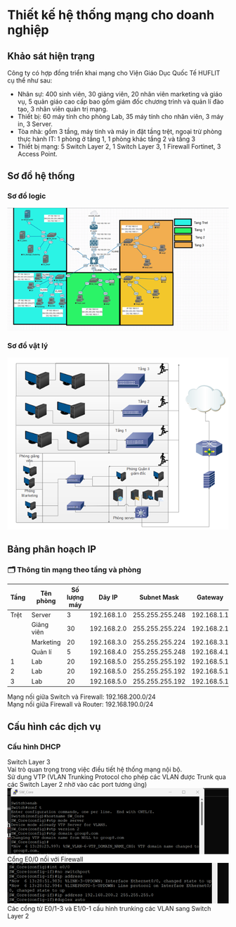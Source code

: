 # Thiết kế hệ thống mạng cho doanh nghiệp

## Khảo sát hiện trạng  
Công ty có hợp đồng triển khai mạng cho Viện Giáo Dục Quốc Tế HUFLIT cụ thể như sau:  
+ Nhân sự: 400 sinh viên, 30 giảng viên, 20 nhân viên marketing và giáo vụ, 5 quản giáo cao cấp bao gồm giám đốc chương trình và quản lí đào tạo, 3 nhân viên quản trị mạng.
+ Thiết bị: 60 máy tính cho phòng Lab, 35 máy tính cho nhân viên, 3 máy in, 3 Server.
+ Tòa nhà: gồm 3 tầng, máy tính và máy in đặt tầng trệt, ngoại trừ phòng thực hành IT: 1 phòng ở tầng 1, 1 phòng khác tầng 2 và tầng 3
+ Thiết bị mạng: 5 Switch Layer 2, 1 Switch Layer 3, 1 Firewall Fortinet, 3 Access Point.

## Sơ đồ hệ thống
### Sơ đồ logic
![Sơ đồ logic](image/Sodologic.png)
### Sơ đồ vật lý
![Sơ đồ Vật Lý](image/SodoVatly.png)
## Bảng phân hoạch IP
### 🗂️ Thông tin mạng theo tầng và phòng

| Tầng  | Tên phòng   | Số lượng máy | Dãy IP        | Subnet Mask       | Gateway        | VLAN |
|-------|-------------|--------------|---------------|--------------------|----------------|------|
| Trệt  | Server      | 3            | 192.168.1.0    | 255.255.255.248    | 192.168.1.1    | 2    |
|       | Giảng viên  | 30           | 192.168.2.0    | 255.255.255.224    | 192.168.2.1    | 3    |
|       | Marketing   | 20           | 192.168.3.0    | 255.255.255.224    | 192.168.3.1    | 4    |
|       | Quản lí     | 5            | 192.168.4.0    | 255.255.255.248    | 192.168.4.1    | 5    |
| 1     | Lab         | 20           | 192.168.5.0    | 255.255.255.192    | 192.168.5.1    | 6    |
| 2     | Lab         | 20           | 192.168.5.0    | 255.255.255.192    | 192.168.5.1    | 6    |
| 3     | Lab         | 20           | 192.168.5.0    | 255.255.255.192    | 192.168.5.1    | 6    |  
Mạng nối giữa Switch và Firewall: 192.168.200.0/24  
Mạng nối giữa Firewall và Router: 192.168.190.0/24  
  
## Cấu hình các dịch vụ
### Cấu hình DHCP
Switch Layer 3  
Vai trò quan trọng trong việc điều tiết hệ thống mạng nội bộ.  
Sử dụng VTP (VLAN Trunking Protocol cho phép các VLAN được Trunk qua các Switch Layer 2 nhờ vào các port tương ứng)  
![Config SWL3](image/configSWL3.png)  
Cổng E0/0 nối với Firewall  
![e0/0](image/e00_to_FW.png)  
Các cổng từ E0/1-3 và E1/0-1 cấu hình trunking các VLAN sang Switch Layer 2  


